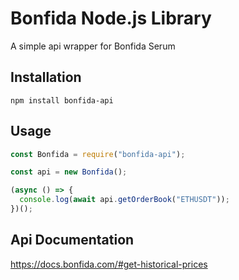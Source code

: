 # Bonfida Node.js Library

A simple api wrapper for Bonfida Serum

## Installation

    npm install bonfida-api

## Usage

```javascript
const Bonfida = require("bonfida-api");

const api = new Bonfida();

(async () => {
  console.log(await api.getOrderBook("ETHUSDT"));
})();
```

## Api Documentation

https://docs.bonfida.com/#get-historical-prices
